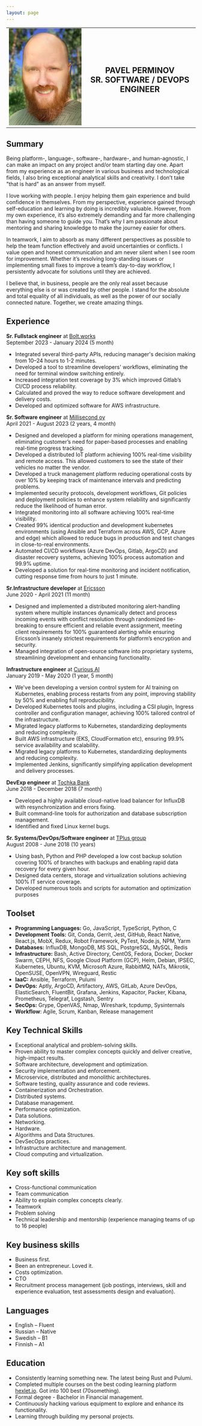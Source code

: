 ```yaml
---
layout: page
---
```

<style>
  table {
    width: 100%;
  }
  td {
    text-align: center;
  }
</style>

<table>
  <tr>
    <td><img src="/images/photo1.jpeg" alt="Photo" /></td>
    <td><h2><b>PAVEL PERMINOV</b><br>SR. SOFTWARE / DEVOPS ENGINEER</h2></td>
  </tr>
  
</table>

## Summary

Being platform-, language-, software-, hardware-, and human-agnostic, I can make an impact on any project and/or team starting day one. Apart from my experience as an engineer in various business and technological fields, I also bring exceptional analytical skills and creativity. I don’t take "that is hard" as an answer from myself.

I love working with people. I enjoy helping them gain experience and build confidence in themselves. From my perspective, experience gained through self-education and learning by doing is incredibly valuable. However, from my own experience, it’s also extremely demanding and far more challenging than having someone to guide you. That’s why I am passionate about mentoring and sharing knowledge to make the journey easier for others.

In teamwork, I aim to absorb as many different perspectives as possible to help the team function effectively and avoid uncertainties or conflicts. I value open and honest communication and am never silent when I see room for improvement. Whether it’s resolving long-standing issues or implementing small fixes to improve a team’s day-to-day workflow, I persistently advocate for solutions until they are achieved.

I believe that, in business, people are the only real asset because everything else is or was created by other people. I stand for the absolute and total equality of all individuals, as well as the power of our socially connected nature. Together, we create amazing things.  

## Experience

**Sr. Fullstack engineer** at [Bolt.works](https://www.bolt.works/)<br>
September 2023 - January 2024 (5 month)

* Integrated several third-party APIs, reducing manager's decision making from 10–24 hours to 1-2 minutes.
* Developed a tool to streamline developers' workflows, eliminating the need for terminal window switching entirely.
* Increased integration test coverage by 3% which improved Gitlab’s CI/CD process reliability.
* Calculated and proved the way to reduce software development and  delivery costs.
* Developed and optimized software for AWS infrastructure.

**Sr. Software engineer** at [Millisecond oy](https://www.linkedin.com/company/millisecond-oy/)<br>
April 2021 - August 2023 (2 years, 4 month)

* Designed and developed a platform for mining operations management, eliminating customer’s need for paper-based processes and enabling real-time progress tracking.
* Developed a distributed IoT platform achieving 100% real-time visibility and remote access. This allowed customers to see the state of their vehicles no matter the vendor.
* Developed a truck management platform reducing operational costs by over 10% by keeping track of maintenance intervals and predicting problems.
* Implemented security protocols, development workflows, Git policies and deployment policies to enhance system reliability and significantly reduce the likelihood of human error.
* Integrated monitoring into all software achieving 100% real-time visibility.
* Created 99% identical production and development kubernetes environments (using Ansible and Terraform across AWS, GCP, Azure and edge) which allowed to reduce bugs in production and test changes in close-to-real environments.
* Automated CI/CD workflows (Azure DevOps, Gitlab, ArgoCD) and disaster recovery systems, achieving 100% process automation and 99.9% uptime.
* Developed a solution for real-time monitoring and incident notification, cutting response time from hours to just 1 minute.

**Sr.Infrastructure developer** at [Ericsson](https://www.ericsson.com)<br>
June 2020 - April 2021 (11 month)

* Designed and implemented a distributed monitoring alert-handling system where multiple instances dynamically detect and process incoming events with conflict resolution through randomized tie-breaking to ensure efficient and reliable event assignment, meeting client requirements for 100% guaranteed alerting while ensuring Ericsson’s insanely strictest requirements for platform’s encryption and security.
* Managed integration of open-source software into proprietary systems, streamlining development and enhancing functionality.

**Infrastructure engineer** at [Curious AI](https://www.linkedin.com/company/the-curious-ai-company/about/)<br>
January 2019 - May 2020 (1 year, 5 month)

* We've been developing a version control system for AI training on Kubernetes, enabling process restarts from any point, improving stability by 50% and enabling full reproducibility.
* Developed Kubernetes tools and plugins, including a CSI plugin, Ingress controller and configuration manager, achieving 100% tailored control of the infrastructure.
* Migrated legacy platforms to Kubernetes, standardizing deployments and reducing complexity.
* Built AWS infrastructure (EKS, CloudFormation etc), ensuring 99.9% service availability and scalability.
* Migrated legacy platforms to Kubernetes, standardizing deployments and reducing complexity.
* Implemented Jenkins, significantly simplifying application development and delivery processes.

**DevExp engineer** at [Tochka Bank](https://tochka.com/)<br>
June 2018 - December 2018 (7 month)

* Developed a highly available cloud-native load balancer for InfluxDB with resynchronization and errors fixing.
* Built command-line tools for authorization and database subscription management.
* Identified and fixed Linux kernel bugs.

**Sr. Systems/DevOps/Software engineer** at [TPlus group](http://www.tplusgroup.ru/)<br>
August 2008 - June 2018 (10 years)

* Using bash, Python and PHP developed a low cost backup solution covering 100% of branches with backups and enabling rapid data recovery for every given hour.
* Designed data centers, storage and virtualization solutions achieving 100% IT service coverage.
* Developed numerous tools and scripts for automation and optimization purposes

## Toolset

* **Programming Languages:** Go, JavaScript, TypeScript, Python, C
* **Development Tools:** Git, Conda, Gerrit, Jest, GitHub, React Native, React.js, MobX, Redux, Robot Framework, PyTest, Node.js, NPM, Yarm
* **Databases:** InfluxDB, MongoDB, MS SQL, PostgreSQL, MySQL, Redis
* **Infrastructure:** Bash, Active Directory, CentOS, Fedora, Docker, Docker Swarm, CEPH, NFS, Google Cloud Platform (GCP), Helm, Debian, IPSEC, Kubernetes, Ubuntu, KVM, Microsoft Azure, RabbitMQ, NATs, Mikrotik, OpenSUSE, OpenVPN, Wireguard, Restic
* **IaaC:** Ansible, Terraform, Pulumi
* **DevOps:** Aptly, ArgoCD, Artifactory, AWS, GitLab, Azure DevOps, ElasticSearch, FluentBit, Grafana, Jenkins, Kapacitor, Packer, Kibana, Prometheus, Telegraf, Logstash, Sentry
* **SecOps:** Grype, OpenVAS, Nmap, Wireshark, tcpdump, Sysinternals
* **Workflow**: Agile, Scrum, Kanban, Release management

## Key Technical Skills

* Exceptional analytical and problem-solving skills.
* Proven ability to master complex concepts quickly and deliver creative, high-impact results.
* Software architecture, development and optimization.
* Security implementation and enforcement.
* Microservice, distributed and monolithic architectures.
* Software testing, quality assurance and code reviews.
* Containerization and Orchestration.
* Distributed systems.
* Database management.
* Performance optimization.
* Data solutions.
* Networking.
* Hardware.
* Algorithms and Data Structures.
* DevSecOps practices.
* Infrastructure architecture and management.
* Cloud computing and virtualization.

## Key soft skills

* Cross-functional communication
* Team communication
* Ability to explain complex concepts clearly.
* Teamwork
* Problem solving
* Technical leadership and mentorship (experience managing teams of up to 16 people)

## Key business skills

* Business first.
* Been an entrepreneur. Loved it.
* Costs optimization.
* CTO
* Recruitment process management (job postings, interviews, skill and experience evaluation, test assessments design and evaluation).

## Languages

* English – Fluent
* Russian – Native
* Swedish – B1
* Finnish – A1

## Education

* Consistently learning something new. The latest being Rust and Pulumi.
* Completed multiple courses on the best coding learning platform [hexlet.io](https://ru.hexlet.io/). Got into 100 best (70something).
* Formal degree - Bachelor in  Financial management.
* Continuously hacking various equipment to explore and enhance its functionality.
* Learning through building my personal projects.
